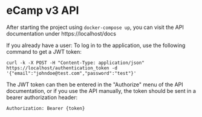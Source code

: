 # eCamp v3 API

After starting the project using `docker-compose up`, you can visit the API documentation under https://localhost/docs

If you already have a user: To log in to the application, use the following command to get a JWT token:
```
curl -k -X POST -H "Content-Type: application/json" https://localhost/authentication_token -d '{"email":"johndoe@test.com","password":"test"}'
```

The JWT token can then be entered in the "Authorize" menu of the API documentation, or if you use the API manually, the token should be sent in a bearer authorization header:
```
Authorization: Bearer {token}
```
